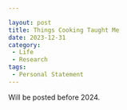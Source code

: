```yaml
---

layout: post
title: Things Cooking Taught Me
date: 2023-12-31
category:
 - Life
 - Research
tags:
 - Personal Statement
---
```


Will be posted before 2024.
